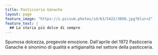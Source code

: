 ```yaml
---
title: Pasticceria Ganache
layout: page
feature_image: "https://i.picsum.photos/id/63/5422/3050.jpg?blur=2"
feature_text: |
  ## La storia più dolce di sempre
---
```


Spumosa dolcezza, pregevole emozione. Dall'aprile del 1972 Pasticceria Ganache è sinonimo di qualità e artigianalità nel settore della pasticceria.
